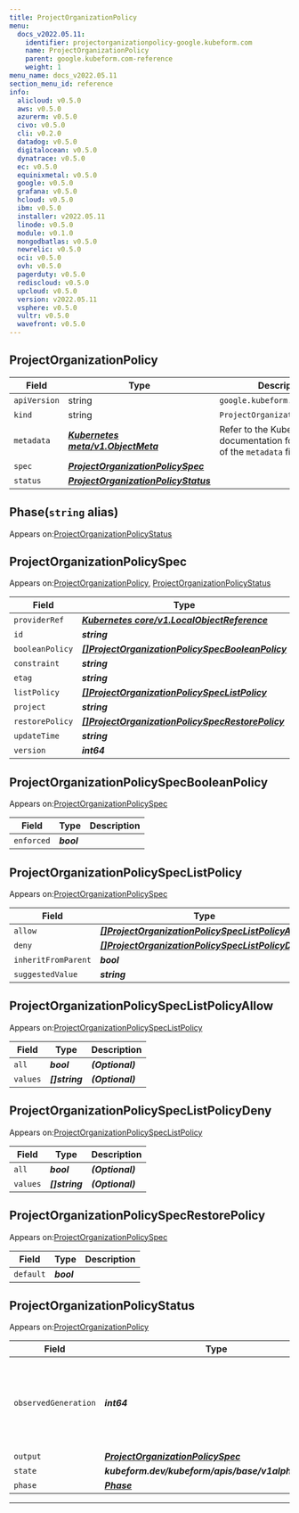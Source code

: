 ```yaml
---
title: ProjectOrganizationPolicy
menu:
  docs_v2022.05.11:
    identifier: projectorganizationpolicy-google.kubeform.com
    name: ProjectOrganizationPolicy
    parent: google.kubeform.com-reference
    weight: 1
menu_name: docs_v2022.05.11
section_menu_id: reference
info:
  alicloud: v0.5.0
  aws: v0.5.0
  azurerm: v0.5.0
  civo: v0.5.0
  cli: v0.2.0
  datadog: v0.5.0
  digitalocean: v0.5.0
  dynatrace: v0.5.0
  ec: v0.5.0
  equinixmetal: v0.5.0
  google: v0.5.0
  grafana: v0.5.0
  hcloud: v0.5.0
  ibm: v0.5.0
  installer: v2022.05.11
  linode: v0.5.0
  module: v0.1.0
  mongodbatlas: v0.5.0
  newrelic: v0.5.0
  oci: v0.5.0
  ovh: v0.5.0
  pagerduty: v0.5.0
  rediscloud: v0.5.0
  upcloud: v0.5.0
  version: v2022.05.11
  vsphere: v0.5.0
  vultr: v0.5.0
  wavefront: v0.5.0
---
```


## ProjectOrganizationPolicy
| Field | Type | Description |
| ------ | ----- | ----------- |
| `apiVersion` | string | `google.kubeform.com/v1alpha1` |
|    `kind` | string | `ProjectOrganizationPolicy` |
| `metadata` | ***[Kubernetes meta/v1.ObjectMeta](https://v1-22.docs.kubernetes.io/docs/reference/generated/kubernetes-api/v1.22/#objectmeta-v1-meta)***|Refer to the Kubernetes API documentation for the fields of the `metadata` field.|
| `spec` | ***[ProjectOrganizationPolicySpec](#projectorganizationpolicyspec)***||
| `status` | ***[ProjectOrganizationPolicyStatus](#projectorganizationpolicystatus)***||
## Phase(`string` alias)

Appears on:[ProjectOrganizationPolicyStatus](#projectorganizationpolicystatus)

## ProjectOrganizationPolicySpec

Appears on:[ProjectOrganizationPolicy](#projectorganizationpolicy), [ProjectOrganizationPolicyStatus](#projectorganizationpolicystatus)

| Field | Type | Description |
| ------ | ----- | ----------- |
| `providerRef` | ***[Kubernetes core/v1.LocalObjectReference](https://v1-22.docs.kubernetes.io/docs/reference/generated/kubernetes-api/v1.22/#localobjectreference-v1-core)***||
| `id` | ***string***||
| `booleanPolicy` | ***[[]ProjectOrganizationPolicySpecBooleanPolicy](#projectorganizationpolicyspecbooleanpolicy)***| ***(Optional)*** |
| `constraint` | ***string***||
| `etag` | ***string***| ***(Optional)*** |
| `listPolicy` | ***[[]ProjectOrganizationPolicySpecListPolicy](#projectorganizationpolicyspeclistpolicy)***| ***(Optional)*** |
| `project` | ***string***||
| `restorePolicy` | ***[[]ProjectOrganizationPolicySpecRestorePolicy](#projectorganizationpolicyspecrestorepolicy)***| ***(Optional)*** |
| `updateTime` | ***string***| ***(Optional)*** |
| `version` | ***int64***| ***(Optional)*** |
## ProjectOrganizationPolicySpecBooleanPolicy

Appears on:[ProjectOrganizationPolicySpec](#projectorganizationpolicyspec)

| Field | Type | Description |
| ------ | ----- | ----------- |
| `enforced` | ***bool***||
## ProjectOrganizationPolicySpecListPolicy

Appears on:[ProjectOrganizationPolicySpec](#projectorganizationpolicyspec)

| Field | Type | Description |
| ------ | ----- | ----------- |
| `allow` | ***[[]ProjectOrganizationPolicySpecListPolicyAllow](#projectorganizationpolicyspeclistpolicyallow)***| ***(Optional)*** |
| `deny` | ***[[]ProjectOrganizationPolicySpecListPolicyDeny](#projectorganizationpolicyspeclistpolicydeny)***| ***(Optional)*** |
| `inheritFromParent` | ***bool***| ***(Optional)*** |
| `suggestedValue` | ***string***| ***(Optional)*** |
## ProjectOrganizationPolicySpecListPolicyAllow

Appears on:[ProjectOrganizationPolicySpecListPolicy](#projectorganizationpolicyspeclistpolicy)

| Field | Type | Description |
| ------ | ----- | ----------- |
| `all` | ***bool***| ***(Optional)*** |
| `values` | ***[]string***| ***(Optional)*** |
## ProjectOrganizationPolicySpecListPolicyDeny

Appears on:[ProjectOrganizationPolicySpecListPolicy](#projectorganizationpolicyspeclistpolicy)

| Field | Type | Description |
| ------ | ----- | ----------- |
| `all` | ***bool***| ***(Optional)*** |
| `values` | ***[]string***| ***(Optional)*** |
## ProjectOrganizationPolicySpecRestorePolicy

Appears on:[ProjectOrganizationPolicySpec](#projectorganizationpolicyspec)

| Field | Type | Description |
| ------ | ----- | ----------- |
| `default` | ***bool***||
## ProjectOrganizationPolicyStatus

Appears on:[ProjectOrganizationPolicy](#projectorganizationpolicy)

| Field | Type | Description |
| ------ | ----- | ----------- |
| `observedGeneration` | ***int64***| ***(Optional)*** Resource generation, which is updated on mutation by the API Server.|
| `output` | ***[ProjectOrganizationPolicySpec](#projectorganizationpolicyspec)***| ***(Optional)*** |
| `state` | ***kubeform.dev/kubeform/apis/base/v1alpha1.State***| ***(Optional)*** |
| `phase` | ***[Phase](#phase)***| ***(Optional)*** |
---
